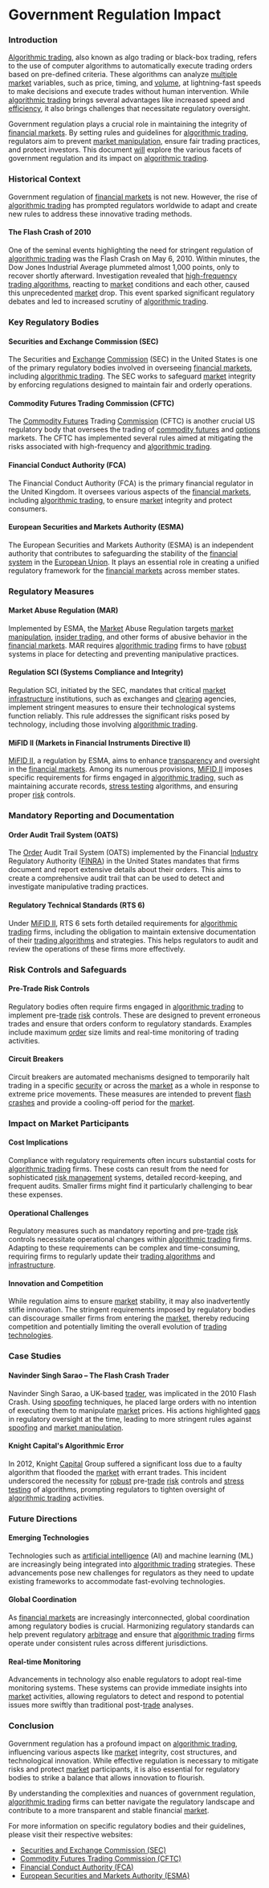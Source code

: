 # Government Regulation Impact

### Introduction

[Algorithmic trading](../a/algorithmic_trading.md), also known as algo trading or black-box trading, refers to the use of computer algorithms to automatically execute trading orders based on pre-defined criteria. These algorithms can analyze [multiple](../m/multiple.md) [market](../m/market.md) variables, such as price, timing, and [volume](../v/volume.md), at lightning-fast speeds to make decisions and execute trades without human intervention. While [algorithmic trading](../a/algorithmic_trading.md) brings several advantages like increased speed and [efficiency](../e/efficiency.md), it also brings challenges that necessitate regulatory oversight.

Government regulation plays a crucial role in maintaining the integrity of [financial markets](../f/financial_market.md). By setting rules and guidelines for [algorithmic trading](../a/algorithmic_trading.md), regulators aim to prevent [market manipulation](../m/market_manipulation.md), ensure fair trading practices, and protect investors. This document [will](../w/will.md) explore the various facets of government regulation and its impact on [algorithmic trading](../a/algorithmic_trading.md).

### Historical Context

Government regulation of [financial markets](../f/financial_market.md) is not new. However, the rise of [algorithmic trading](../a/algorithmic_trading.md) has prompted regulators worldwide to adapt and create new rules to address these innovative trading methods.

#### The Flash Crash of 2010

One of the seminal events highlighting the need for stringent regulation of [algorithmic trading](../a/algorithmic_trading.md) was the Flash Crash on May 6, 2010. Within minutes, the Dow Jones Industrial Average plummeted almost 1,000 points, only to recover shortly afterward. Investigation revealed that [high-frequency trading algorithms](../h/high-frequency_trading_algorithms.md), reacting to [market](../m/market.md) conditions and each other, caused this unprecedented [market](../m/market.md) drop. This event sparked significant regulatory debates and led to increased scrutiny of [algorithmic trading](../a/algorithmic_trading.md).

### Key Regulatory Bodies

#### Securities and Exchange Commission (SEC)

The Securities and [Exchange](../e/exchange.md) [Commission](../c/commission.md) (SEC) in the United States is one of the primary regulatory bodies involved in overseeing [financial markets](../f/financial_market.md), including [algorithmic trading](../a/algorithmic_trading.md). The SEC works to safeguard [market](../m/market.md) integrity by enforcing regulations designed to maintain fair and orderly operations.

#### Commodity Futures Trading Commission (CFTC)

The [Commodity Futures](../c/commodity_futures.md) Trading [Commission](../c/commission.md) (CFTC) is another crucial US regulatory body that oversees the trading of [commodity futures](../c/commodity_futures.md) and [options](../o/options.md) markets. The CFTC has implemented several rules aimed at mitigating the risks associated with high-frequency and [algorithmic trading](../a/algorithmic_trading.md).

#### Financial Conduct Authority (FCA)

The Financial Conduct Authority (FCA) is the primary financial regulator in the United Kingdom. It oversees various aspects of the [financial markets](../f/financial_market.md), including [algorithmic trading](../a/algorithmic_trading.md), to ensure [market](../m/market.md) integrity and protect consumers.

#### European Securities and Markets Authority (ESMA)

The European Securities and Markets Authority (ESMA) is an independent authority that contributes to safeguarding the stability of the [financial system](../f/financial_system.md) in the [European Union](../e/european_union_(eu).md). It plays an essential role in creating a unified regulatory framework for the [financial markets](../f/financial_market.md) across member states.

### Regulatory Measures

#### Market Abuse Regulation (MAR)

Implemented by ESMA, the [Market](../m/market.md) Abuse Regulation targets [market manipulation](../m/market_manipulation.md), [insider trading](../i/insider.md), and other forms of abusive behavior in the [financial markets](../f/financial_market.md). MAR requires [algorithmic trading](../a/algorithmic_trading.md) firms to have [robust](../r/robust.md) systems in place for detecting and preventing manipulative practices.

#### Regulation SCI (Systems Compliance and Integrity)

Regulation SCI, initiated by the SEC, mandates that critical [market](../m/market.md) [infrastructure](../i/infrastructure.md) institutions, such as exchanges and [clearing](../c/clearing.md) agencies, implement stringent measures to ensure their technological systems function reliably. This rule addresses the significant risks posed by technology, including those involving [algorithmic trading](../a/algorithmic_trading.md).

#### MiFID II (Markets in Financial Instruments Directive II)

[MiFID II](../m/mifid_ii.md), a regulation by ESMA, aims to enhance [transparency](../t/transparency.md) and oversight in the [financial markets](../f/financial_market.md). Among its numerous provisions, [MiFID II](../m/mifid_ii.md) imposes specific requirements for firms engaged in [algorithmic trading](../a/algorithmic_trading.md), such as maintaining accurate records, [stress testing](../s/stress_testing_in_trading.md) algorithms, and ensuring proper [risk](../r/risk.md) controls.

### Mandatory Reporting and Documentation

#### Order Audit Trail System (OATS)

The [Order](../o/order.md) Audit Trail System (OATS) implemented by the Financial [Industry](../i/industry.md) Regulatory Authority ([FINRA](../f/finra.md)) in the United States mandates that firms document and report extensive details about their orders. This aims to create a comprehensive audit trail that can be used to detect and investigate manipulative trading practices.

#### Regulatory Technical Standards (RTS 6)

Under [MiFID II](../m/mifid_ii.md), RTS 6 sets forth detailed requirements for [algorithmic trading](../a/algorithmic_trading.md) firms, including the obligation to maintain extensive documentation of their [trading algorithms](../t/trading_algorithms.md) and strategies. This helps regulators to audit and review the operations of these firms more effectively.

### Risk Controls and Safeguards

#### Pre-Trade Risk Controls

Regulatory bodies often require firms engaged in [algorithmic trading](../a/algorithmic_trading.md) to implement pre-[trade](../t/trade.md) [risk](../r/risk.md) controls. These are designed to prevent erroneous trades and ensure that orders conform to regulatory standards. Examples include maximum [order](../o/order.md) size limits and real-time monitoring of trading activities.

#### Circuit Breakers

Circuit breakers are automated mechanisms designed to temporarily halt trading in a specific [security](../s/security.md) or across the [market](../m/market.md) as a whole in response to extreme price movements. These measures are intended to prevent [flash crashes](../f/flash_crashes.md) and provide a cooling-off period for the [market](../m/market.md).

### Impact on Market Participants

#### Cost Implications

Compliance with regulatory requirements often incurs substantial costs for [algorithmic trading](../a/algorithmic_trading.md) firms. These costs can result from the need for sophisticated [risk management](../r/risk_management.md) systems, detailed record-keeping, and frequent audits. Smaller firms might find it particularly challenging to bear these expenses.

#### Operational Challenges

Regulatory measures such as mandatory reporting and pre-[trade](../t/trade.md) [risk](../r/risk.md) controls necessitate operational changes within [algorithmic trading](../a/algorithmic_trading.md) firms. Adapting to these requirements can be complex and time-consuming, requiring firms to regularly update their [trading algorithms](../t/trading_algorithms.md) and [infrastructure](../i/infrastructure.md).

#### Innovation and Competition

While regulation aims to ensure [market](../m/market.md) stability, it may also inadvertently stifle innovation. The stringent requirements imposed by regulatory bodies can discourage smaller firms from entering the [market](../m/market.md), thereby reducing competition and potentially limiting the overall evolution of [trading technologies](../t/trading_technologies.md).

### Case Studies

#### Navinder Singh Sarao – The Flash Crash Trader

Navinder Singh Sarao, a UK-based [trader](../t/trader.md), was implicated in the 2010 Flash Crash. Using [spoofing](../s/spoofing.md) techniques, he placed large orders with no intention of executing them to manipulate [market](../m/market.md) prices. His actions highlighted [gaps](../g/gap.md) in regulatory oversight at the time, leading to more stringent rules against [spoofing](../s/spoofing.md) and [market manipulation](../m/market_manipulation.md).

#### Knight Capital's Algorithmic Error

In 2012, Knight [Capital](../c/capital.md) Group suffered a significant loss due to a faulty algorithm that flooded the [market](../m/market.md) with errant trades. This incident underscored the necessity for [robust](../r/robust.md) pre-[trade](../t/trade.md) [risk](../r/risk.md) controls and [stress testing](../s/stress_testing_in_trading.md) of algorithms, prompting regulators to tighten oversight of [algorithmic trading](../a/algorithmic_trading.md) activities.

### Future Directions

#### Emerging Technologies

Technologies such as [artificial intelligence](../a/artificial_intelligence_in_trading.md) (AI) and machine learning (ML) are increasingly being integrated into [algorithmic trading](../a/algorithmic_trading.md) strategies. These advancements pose new challenges for regulators as they need to update existing frameworks to accommodate fast-evolving technologies.

#### Global Coordination

As [financial markets](../f/financial_market.md) are increasingly interconnected, global coordination among regulatory bodies is crucial. Harmonizing regulatory standards can help prevent regulatory [arbitrage](../a/arbitrage.md) and ensure that [algorithmic trading](../a/algorithmic_trading.md) firms operate under consistent rules across different jurisdictions.

#### Real-time Monitoring

Advancements in technology also enable regulators to adopt real-time monitoring systems. These systems can provide immediate insights into [market](../m/market.md) activities, allowing regulators to detect and respond to potential issues more swiftly than traditional post-[trade](../t/trade.md) analyses.

### Conclusion

Government regulation has a profound impact on [algorithmic trading](../a/algorithmic_trading.md), influencing various aspects like [market](../m/market.md) integrity, cost structures, and technological innovation. While effective regulation is necessary to mitigate risks and protect [market](../m/market.md) participants, it is also essential for regulatory bodies to strike a balance that allows innovation to flourish.

By understanding the complexities and nuances of government regulation, [algorithmic trading](../a/algorithmic_trading.md) firms can better navigate the regulatory landscape and contribute to a more transparent and stable financial [market](../m/market.md).

For more information on specific regulatory bodies and their guidelines, please visit their respective websites:

- [Securities and Exchange Commission (SEC)](https://www.sec.gov/)
- [Commodity Futures Trading Commission (CFTC)](https://www.cftc.gov/)
- [Financial Conduct Authority (FCA)](https://www.fca.org.uk/)
- [European Securities and Markets Authority (ESMA)](https://www.esma.europa.eu/)

